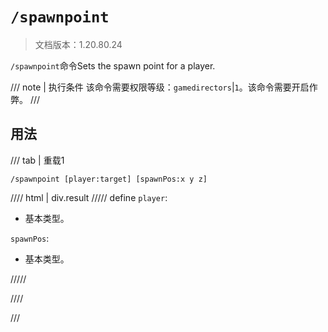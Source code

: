 # `/spawnpoint`

> 文档版本：1.20.80.24

`/spawnpoint`命令Sets the spawn point for a player.

/// note | 执行条件
该命令需要权限等级：`gamedirectors`|`1`。该命令需要开启作弊。
///

## 用法

/// tab | 重载1
```mcfunction
/spawnpoint [player:target] [spawnPos:x y z]
```

//// html | div.result
///// define
`player`: <!-- md:samp target -->

- 基本类型。

`spawnPos`: <!-- md:samp x y z -->

- 基本类型。


/////

////

///

